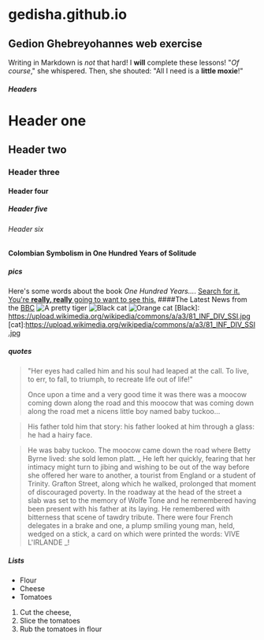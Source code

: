 # gedisha.github.io
## Gedion Ghebreyohannes web exercise
Writing in Markdown is _not_ that hard!
I **will** complete these lessons!
"_Of course_," she whispered. Then, she shouted: "All I need is a **little moxie**!"
##### Headers
# Header one
## Header two
### Header three
#### Header four
##### Header five
###### Header six
#### Colombian Symbolism in One Hundred Years of Solitude
##### pics
Here's some words about the book _One Hundred Years..._.
[Search for it.](www.google.com)
[You're **really, really** going to want to see this.](www.dailykitten.com)
####The Latest News from the [BBC](www.bbc.com/news:)
![A pretty tiger](https://upload.wikimedia.org/wikipedia/commons/5/56/Tiger.50.jpg) 
![Black cat](https://upload.wikimedia.org/wikipedia/commons/a/a3/81_INF_DIV_SSI.jpg)
![Orange cat](http://icons.iconarchive.com/icons/google/noto-emoji-animals-nature/256/22221-cat-icon.png)
[Black]: https://upload.wikimedia.org/wikipedia/commons/a/a3/81_INF_DIV_SSI.jpg
[cat]:https://upload.wikimedia.org/wikipedia/commons/a/a3/81_INF_DIV_SSI.jpg
##### quotes
> "Her eyes had called him and his soul had leaped at the call. To live, to err, to fall, to triumph, to recreate life out of life!"
> 
>Once upon a time and a very good time it was there was a moocow coming down along the road and this moocow that was coming down along the road met a nicens little boy named baby tuckoo...

>His father told him that story: his father looked at him through a glass: he had a hairy face.

>He was baby tuckoo. The moocow came down the road where Betty Byrne lived: she sold lemon platt.
> _ He left her quickly, fearing that her intimacy might turn to jibing and wishing to be out of the way before she offered her ware to another, a tourist from England or a student of Trinity. Grafton Street, along which he walked, prolonged that moment of discouraged poverty. In the roadway at the head of the street a slab was set to the memory of Wolfe Tone and he remembered having been present with his father at its laying. He remembered with bitterness that scene of tawdry tribute. There were four French delegates in a brake and one, a plump smiling young man, held, wedged on a stick, a card on which were printed the words: VIVE L'IRLANDE _!
##### Lists
* Flour
* Cheese
* Tomatoes
  
1. Cut the cheese,
2. Slice the tomatoes
3. Rub the tomatoes in flour
